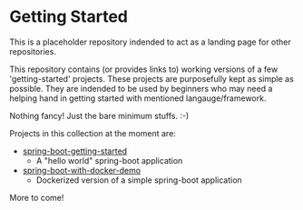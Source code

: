# Getting Started

This is a placeholder repository indended to act as a landing page for other repositories. 

This repository contains (or provides links to) working versions of a few 'getting-started' projects. These projects are purposefully kept as simple as possible. They are indended to be used by beginners who may need a helping hand in getting started with mentioned langauge/framework. 

Nothing fancy! Just the bare minimum stuffs. :-)

Projects in this collection at the moment are: 
- [spring-boot-getting-started](https://github.com/bijeshos/getting-started/tree/master/spring-boot-getting-started)
    - A "hello world" spring-boot application
- [spring-boot-with-docker-demo](https://github.com/bijeshos/spring-boot-with-docker-demo)
    - Dockerized version of a simple spring-boot application

More to come!
